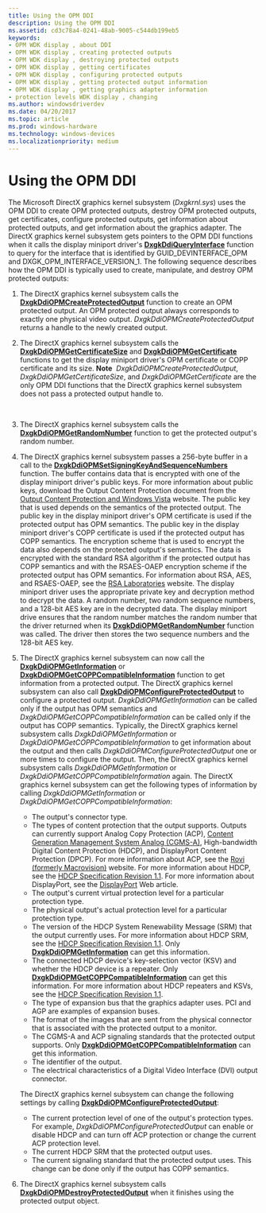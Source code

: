 ```yaml
---
title: Using the OPM DDI
description: Using the OPM DDI
ms.assetid: cd3c78a4-0241-48ab-9005-c544db199eb5
keywords:
- OPM WDK display , about DDI
- OPM WDK display , creating protected outputs
- OPM WDK display , destroying protected outputs
- OPM WDK display , getting certificates
- OPM WDK display , configuring protected outputs
- OPM WDK display , getting protected output information
- OPM WDK display , getting graphics adapter information
- protection levels WDK display , changing
ms.author: windowsdriverdev
ms.date: 04/20/2017
ms.topic: article
ms.prod: windows-hardware
ms.technology: windows-devices
ms.localizationpriority: medium
---
```


# Using the OPM DDI


The Microsoft DirectX graphics kernel subsystem (*Dxgkrnl.sys*) uses the OPM DDI to create OPM protected outputs, destroy OPM protected outputs, get certificates, configure protected outputs, get information about protected outputs, and get information about the graphics adapter. The DirectX graphics kernel subsystem gets pointers to the OPM DDI functions when it calls the display miniport driver's [**DxgkDdiQueryInterface**](https://msdn.microsoft.com/library/windows/hardware/ff559764) function to query for the interface that is identified by GUID\_DEVINTERFACE\_OPM and DXGK\_OPM\_INTERFACE\_VERSION\_1. The following sequence describes how the OPM DDI is typically used to create, manipulate, and destroy OPM protected outputs:

1.  The DirectX graphics kernel subsystem calls the [**DxgkDdiOPMCreateProtectedOutput**](https://msdn.microsoft.com/library/windows/hardware/ff559705) function to create an OPM protected output. An OPM protected output always corresponds to exactly one physical video output. *DxgkDdiOPMCreateProtectedOutput* returns a handle to the newly created output.

2.  The DirectX graphics kernel subsystem calls the [**DxgkDdiOPMGetCertificateSize**](https://msdn.microsoft.com/library/windows/hardware/ff559715) and [**DxgkDdiOPMGetCertificate**](https://msdn.microsoft.com/library/windows/hardware/ff559711) functions to get the display miniport driver's OPM certificate or COPP certificate and its size.
    **Note**  *DxgkDdiOPMCreateProtectedOutput*, *DxgkDdiOPMGetCertificateSize*, and *DxgkDdiOPMGetCertificate* are the only OPM DDI functions that the DirectX graphics kernel subsystem does not pass a protected output handle to.

     

3.  The DirectX graphics kernel subsystem calls the [**DxgkDdiOPMGetRandomNumber**](https://msdn.microsoft.com/library/windows/hardware/ff559730) function to get the protected output's random number.

4.  The DirectX graphics kernel subsystem passes a 256-byte buffer in a call to the [**DxgkDdiOPMSetSigningKeyAndSequenceNumbers**](https://msdn.microsoft.com/library/windows/hardware/ff559735) function. The buffer contains data that is encrypted with one of the display miniport driver's public keys. For more information about public keys, download the Output Content Protection document from the [Output Content Protection and Windows Vista](http://go.microsoft.com/fwlink/p/?linkid=204788) website. The public key that is used depends on the semantics of the protected output. The public key in the display miniport driver's OPM certificate is used if the protected output has OPM semantics. The public key in the display miniport driver's COPP certificate is used if the protected output has COPP semantics. The encryption scheme that is used to encrypt the data also depends on the protected output's semantics. The data is encrypted with the standard RSA algorithm if the protected output has COPP semantics and with the RSAES-OAEP encryption scheme if the protected output has OPM semantics. For information about RSA, AES, and RSAES-OAEP, see the [RSA Laboratories](http://go.microsoft.com/fwlink/p/?linkid=70411) website. The display miniport driver uses the appropriate private key and decryption method to decrypt the data. A random number, two random sequence numbers, and a 128-bit AES key are in the decrypted data. The display miniport drive ensures that the random number matches the random number that the driver returned when its [**DxgkDdiOPMGetRandomNumber**](https://msdn.microsoft.com/library/windows/hardware/ff559730) function was called. The driver then stores the two sequence numbers and the 128-bit AES key.

5.  The DirectX graphics kernel subsystem can now call the [**DxgkDdiOPMGetInformation**](https://msdn.microsoft.com/library/windows/hardware/ff559725) or [**DxgkDdiOPMGetCOPPCompatibleInformation**](https://msdn.microsoft.com/library/windows/hardware/ff559720) function to get information from a protected output. The DirectX graphics kernel subsystem can also call [**DxgkDdiOPMConfigureProtectedOutput**](https://msdn.microsoft.com/library/windows/hardware/ff559701) to configure a protected output. *DxgkDdiOPMGetInformation* can be called only if the output has OPM semantics and *DxgkDdiOPMGetCOPPCompatibleInformation* can be called only if the output has COPP semantics. Typically, the DirectX graphics kernel subsystem calls *DxgkDdiOPMGetInformation* or *DxgkDdiOPMGetCOPPCompatibleInformation* to get information about the output and then calls *DxgkDdiOPMConfigureProtectedOutput* one or more times to configure the output. Then, the DirectX graphics kernel subsystem calls *DxgkDdiOPMGetInformation* or *DxgkDdiOPMGetCOPPCompatibleInformation* again. The DirectX graphics kernel subsystem can get the following types of information by calling *DxgkDdiOPMGetInformation* or *DxgkDdiOPMGetCOPPCompatibleInformation*:

    -   The output's connector type.
    -   The types of content protection that the output supports. Outputs can currently support Analog Copy Protection (ACP), [Content Generation Management System Analog (CGMS-A)](cgms-a-standards.md), High-bandwidth Digital Content Protection (HDCP), and DisplayPort Content Protection (DPCP). For more information about ACP, see the [Rovi (formerly Macrovision)](http://go.microsoft.com/fwlink/p/?linkid=71273) website. For more information about HDCP, see the [HDCP Specification Revision 1.1](http://go.microsoft.com/fwlink/p/?linkid=38728). For more information about DisplayPort, see the [DisplayPort](http://go.microsoft.com/fwlink/p/?linkid=71382) Web article.
    -   The output's current virtual protection level for a particular protection type.
    -   The physical output's actual protection level for a particular protection type.
    -   The version of the HDCP System Renewability Message (SRM) that the output currently uses. For more information about HDCP SRM, see the [HDCP Specification Revision 1.1](http://go.microsoft.com/fwlink/p/?linkid=38728). Only [**DxgkDdiOPMGetInformation**](https://msdn.microsoft.com/library/windows/hardware/ff559725) can get this information.
    -   The connected HDCP device's key-selection vector (KSV) and whether the HDCP device is a repeater. Only [**DxgkDdiOPMGetCOPPCompatibleInformation**](https://msdn.microsoft.com/library/windows/hardware/ff559720) can get this information. For more information about HDCP repeaters and KSVs, see the [HDCP Specification Revision 1.1](http://go.microsoft.com/fwlink/p/?linkid=38728).
    -   The type of expansion bus that the graphics adapter uses. PCI and AGP are examples of expansion buses.
    -   The format of the images that are sent from the physical connector that is associated with the protected output to a monitor.
    -   The CGMS-A and ACP signaling standards that the protected output supports. Only [**DxgkDdiOPMGetCOPPCompatibleInformation**](https://msdn.microsoft.com/library/windows/hardware/ff559720) can get this information.
    -   The identifier of the output.
    -   The electrical characteristics of a Digital Video Interface (DVI) output connector.

    The DirectX graphics kernel subsystem can change the following settings by calling [**DxgkDdiOPMConfigureProtectedOutput**](https://msdn.microsoft.com/library/windows/hardware/ff559701):

    -   The current protection level of one of the output's protection types. For example, *DxgkDdiOPMConfigureProtectedOutput* can enable or disable HDCP and can turn off ACP protection or change the current ACP protection level.
    -   The current HDCP SRM that the protected output uses.
    -   The current signaling standard that the protected output uses. This change can be done only if the output has COPP semantics.

6.  The DirectX graphics kernel subsystem calls [**DxgkDdiOPMDestroyProtectedOutput**](https://msdn.microsoft.com/library/windows/hardware/ff559708) when it finishes using the protected output object.

 

 





